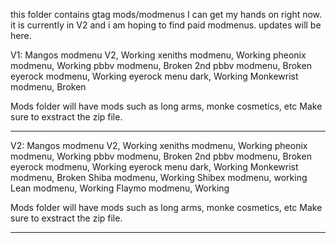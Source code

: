 this folder contains gtag mods/modmenus I can get my hands on right now.
it is currently in V2 and i am hoping to find paid modmenus.
updates will be here.

V1:
Mangos modmenu V2, Working
xeniths modmenu, Working
pheonix modmenu, Working
pbbv modmenu, Broken
2nd pbbv modmenu, Broken
eyerock modmenu, Working
eyerock menu dark, Working
Monkewrist modmenu, Broken

Mods folder will have mods such as long arms, monke cosmetics, etc
Make sure to exstract the zip file.
_______________________________________________________________________
V2:
Mangos modmenu V2, Working
xeniths modmenu, Working
pheonix modmenu, Working
pbbv modmenu, Broken
2nd pbbv modmenu, Broken
eyerock modmenu, Working
eyerock menu dark, Working
Monkewrist modmenu, Broken
Shiba modmenu, Working
Shibex modmenu, working
Lean modmenu, Working
Flaymo modmenu, Working

Mods folder will have mods such as long arms, monke cosmetics, etc
Make sure to exstract the zip file.

_______________________________________________________________________
